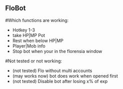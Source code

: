 ## FloBot


#Which functions are working:
  - Hotkey 1-3
  - take HP|MP Pot 
  - Rest when below HP|MP
  - Player|Mob info
  - Stop bot when your in the florensia window
  
#Not tested or not working:
  - (not tested) Flo without multi accounts
  - (may works now) bot does work when opened first
  - (not tested) Disable bot after losing x% of exp
  
